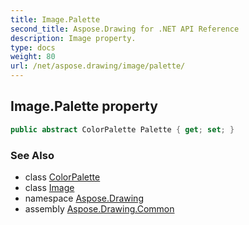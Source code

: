 ```yaml
---
title: Image.Palette
second_title: Aspose.Drawing for .NET API Reference
description: Image property. 
type: docs
weight: 80
url: /net/aspose.drawing/image/palette/
---
```

## Image.Palette property

```csharp
public abstract ColorPalette Palette { get; set; }
```

### See Also

* class [ColorPalette](../../../aspose.drawing.imaging/colorpalette/)
* class [Image](../)
* namespace [Aspose.Drawing](../../image/)
* assembly [Aspose.Drawing.Common](../../../)



